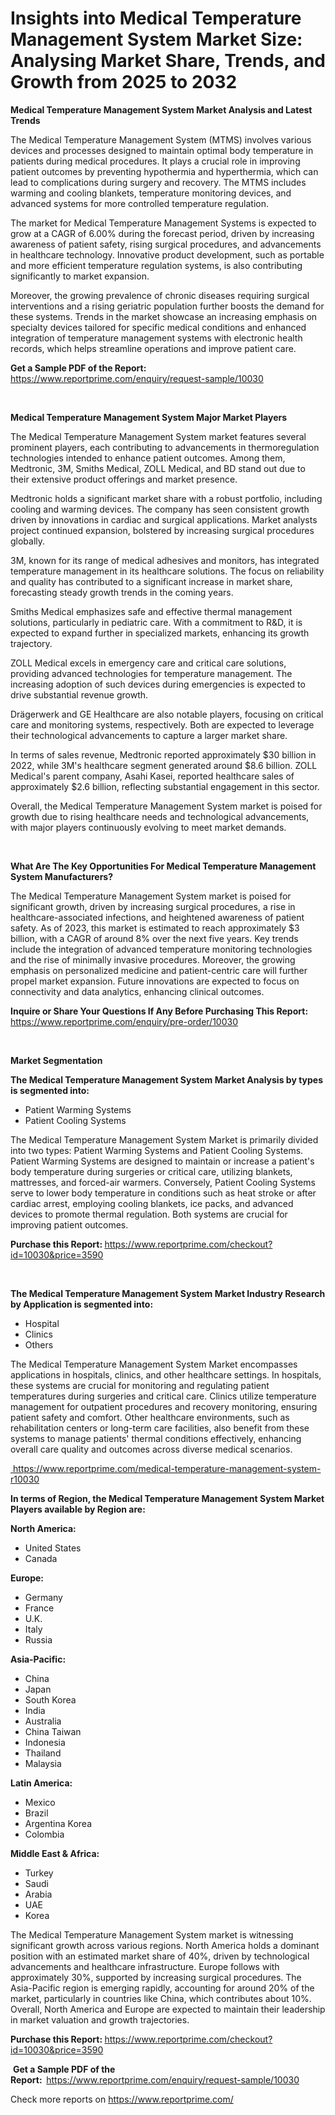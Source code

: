 <p><h1>Insights into Medical Temperature Management System Market Size: Analysing Market Share, Trends, and Growth from 2025 to 2032</h1></p><p><strong>Medical Temperature Management System Market Analysis and Latest Trends</strong></p>
<p><p>The Medical Temperature Management System (MTMS) involves various devices and processes designed to maintain optimal body temperature in patients during medical procedures. It plays a crucial role in improving patient outcomes by preventing hypothermia and hyperthermia, which can lead to complications during surgery and recovery. The MTMS includes warming and cooling blankets, temperature monitoring devices, and advanced systems for more controlled temperature regulation.</p><p>The market for Medical Temperature Management Systems is expected to grow at a CAGR of 6.00% during the forecast period, driven by increasing awareness of patient safety, rising surgical procedures, and advancements in healthcare technology. Innovative product development, such as portable and more efficient temperature regulation systems, is also contributing significantly to market expansion. </p><p>Moreover, the growing prevalence of chronic diseases requiring surgical interventions and a rising geriatric population further boosts the demand for these systems. Trends in the market showcase an increasing emphasis on specialty devices tailored for specific medical conditions and enhanced integration of temperature management systems with electronic health records, which helps streamline operations and improve patient care.</p></p>
<p><strong>Get a Sample PDF of the Report:&nbsp;</strong> <a href="https://www.reportprime.com/enquiry/request-sample/10030?utm_campaign=2927&utm_medium=2&utm_source=Github&utm_content=ia&utm_term=20032025&utm_id=medical-temperature-management-system">https://www.reportprime.com/enquiry/request-sample/10030</a></p>
<p>&nbsp;</p>
<p><strong>Medical Temperature Management System Major Market Players</strong></p>
<p><p>The Medical Temperature Management System market features several prominent players, each contributing to advancements in thermoregulation technologies intended to enhance patient outcomes. Among them, Medtronic, 3M, Smiths Medical, ZOLL Medical, and BD stand out due to their extensive product offerings and market presence.</p><p>Medtronic holds a significant market share with a robust portfolio, including cooling and warming devices. The company has seen consistent growth driven by innovations in cardiac and surgical applications. Market analysts project continued expansion, bolstered by increasing surgical procedures globally.</p><p>3M, known for its range of medical adhesives and monitors, has integrated temperature management in its healthcare solutions. The focus on reliability and quality has contributed to a significant increase in market share, forecasting steady growth trends in the coming years.</p><p>Smiths Medical emphasizes safe and effective thermal management solutions, particularly in pediatric care. With a commitment to R&D, it is expected to expand further in specialized markets, enhancing its growth trajectory.</p><p>ZOLL Medical excels in emergency care and critical care solutions, providing advanced technologies for temperature management. The increasing adoption of such devices during emergencies is expected to drive substantial revenue growth.</p><p>Drägerwerk and GE Healthcare are also notable players, focusing on critical care and monitoring systems, respectively. Both are expected to leverage their technological advancements to capture a larger market share.</p><p>In terms of sales revenue, Medtronic reported approximately $30 billion in 2022, while 3M's healthcare segment generated around $8.6 billion. ZOLL Medical's parent company, Asahi Kasei, reported healthcare sales of approximately $2.6 billion, reflecting substantial engagement in this sector.</p><p>Overall, the Medical Temperature Management System market is poised for growth due to rising healthcare needs and technological advancements, with major players continuously evolving to meet market demands.</p></p>
<p>&nbsp;</p>
<p><strong>What Are The Key Opportunities For Medical Temperature Management System Manufacturers?</strong></p>
<p><p>The Medical Temperature Management System market is poised for significant growth, driven by increasing surgical procedures, a rise in healthcare-associated infections, and heightened awareness of patient safety. As of 2023, this market is estimated to reach approximately $3 billion, with a CAGR of around 8% over the next five years. Key trends include the integration of advanced temperature monitoring technologies and the rise of minimally invasive procedures. Moreover, the growing emphasis on personalized medicine and patient-centric care will further propel market expansion. Future innovations are expected to focus on connectivity and data analytics, enhancing clinical outcomes.</p></p>
<p><strong>Inquire or Share Your Questions If Any Before Purchasing This Report:</strong> <a href="https://www.reportprime.com/enquiry/pre-order/10030?utm_campaign=2927&utm_medium=2&utm_source=Github&utm_content=ia&utm_term=20032025&utm_id=medical-temperature-management-system">https://www.reportprime.com/enquiry/pre-order/10030</a></p>
<p>&nbsp;</p>
<p><strong>Market Segmentation</strong></p>
<p><strong>The Medical Temperature Management System Market Analysis by types is segmented into:</strong></p>
<p><ul><li>Patient Warming Systems</li><li>Patient Cooling Systems</li></ul></p>
<p><p>The Medical Temperature Management System Market is primarily divided into two types: Patient Warming Systems and Patient Cooling Systems. Patient Warming Systems are designed to maintain or increase a patient's body temperature during surgeries or critical care, utilizing blankets, mattresses, and forced-air warmers. Conversely, Patient Cooling Systems serve to lower body temperature in conditions such as heat stroke or after cardiac arrest, employing cooling blankets, ice packs, and advanced devices to promote thermal regulation. Both systems are crucial for improving patient outcomes.</p></p>
<p><strong>Purchase this Report:&nbsp;</strong><a href="https://www.reportprime.com/checkout?id=10030&price=3590&utm_campaign=2927&utm_medium=2&utm_source=Github&utm_content=ia&utm_term=20032025&utm_id=medical-temperature-management-system">https://www.reportprime.com/checkout?id=10030&price=3590</a></p>
<p>&nbsp;</p>
<p><strong>The Medical Temperature Management System Market Industry Research by Application is segmented into:</strong></p>
<p><ul><li>Hospital</li><li>Clinics</li><li>Others</li></ul></p>
<p><p>The Medical Temperature Management System Market encompasses applications in hospitals, clinics, and other healthcare settings. In hospitals, these systems are crucial for monitoring and regulating patient temperatures during surgeries and critical care. Clinics utilize temperature management for outpatient procedures and recovery monitoring, ensuring patient safety and comfort. Other healthcare environments, such as rehabilitation centers or long-term care facilities, also benefit from these systems to manage patients' thermal conditions effectively, enhancing overall care quality and outcomes across diverse medical scenarios.</p></p>
<p><a href="https://www.reportprime.com/medical-temperature-management-system-r10030?utm_campaign=2927&utm_medium=2&utm_source=Github&utm_content=ia&utm_term=20032025&utm_id=medical-temperature-management-system">&nbsp;https://www.reportprime.com/medical-temperature-management-system-r10030</a></p>
<p><strong>In terms of Region, the Medical Temperature Management System Market Players available by Region are:</strong></p>
<p>
    <p> <strong> North America: </strong>
        <ul>
            <li>United States</li>
            <li>Canada</li>
        </ul>
        </p> 
    <p> <strong> Europe: </strong>
        <ul>
            <li>Germany</li>
            <li>France</li>
            <li>U.K.</li>
            <li>Italy</li>
            <li>Russia</li>
        </ul>
        </p> 
    <p> <strong> Asia-Pacific: </strong>
        <ul>
            <li>China</li>
            <li>Japan</li>
            <li>South Korea</li>
            <li>India</li>
            <li>Australia</li>
            <li>China Taiwan</li>
            <li>Indonesia</li>
            <li>Thailand</li>
            <li>Malaysia</li>
        </ul>
        </p> 
    <p> <strong> Latin America: </strong>
        <ul>
            <li>Mexico</li>
            <li>Brazil</li>
            <li>Argentina Korea</li>
            <li>Colombia</li>
        </ul>
        </p> 
    <p> <strong> Middle East & Africa: </strong>
        <ul>
            <li>Turkey</li>
            <li>Saudi</li>
            <li>Arabia</li>
            <li>UAE</li>
            <li>Korea</li>
        </ul>
    </p>
    </p>
<p><p>The Medical Temperature Management System market is witnessing significant growth across various regions. North America holds a dominant position with an estimated market share of 40%, driven by technological advancements and healthcare infrastructure. Europe follows with approximately 30%, supported by increasing surgical procedures. The Asia-Pacific region is emerging rapidly, accounting for around 20% of the market, particularly in countries like China, which contributes about 10%. Overall, North America and Europe are expected to maintain their leadership in market valuation and growth trajectories.</p></p>
<p><strong>Purchase this Report: </strong><a href="https://www.reportprime.com/checkout?id=10030&price=3590&utm_campaign=2927&utm_medium=2&utm_source=Github&utm_content=ia&utm_term=20032025&utm_id=medical-temperature-management-system">https://www.reportprime.com/checkout?id=10030&price=3590</a></p>
<p>&nbsp;<strong>Get a Sample PDF of the Report:&nbsp;&nbsp;</strong><a href="https://www.reportprime.com/enquiry/request-sample/10030?utm_campaign=2927&utm_medium=2&utm_source=Github&utm_content=ia&utm_term=20032025&utm_id=medical-temperature-management-system">https://www.reportprime.com/enquiry/request-sample/10030</a></p>
<p><strong></strong></p>
<p>Check more reports on <a href="https://www.reportprime.com/?utm_campaign=2927&utm_medium=2&utm_source=Github&utm_content=ia&utm_term=20032025&utm_id=medical-temperature-management-system">https://www.reportprime.com/</a></p>